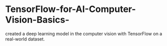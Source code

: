 # TensorFlow-for-AI-Computer-Vision-Basics-
 created a deep learning model in the computer vision with TensorFlow on a real-world dataset.
